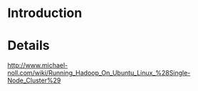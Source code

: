 # Introduction #


# Details #

http://www.michael-noll.com/wiki/Running_Hadoop_On_Ubuntu_Linux_%28Single-Node_Cluster%29